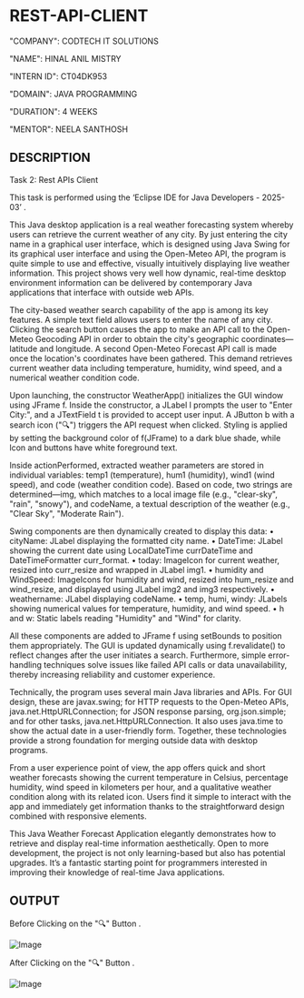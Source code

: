 # REST-API-CLIENT

"COMPANY": CODTECH IT SOLUTIONS

"NAME": HINAL ANIL MISTRY

"INTERN ID": CT04DK953

"DOMAIN": JAVA PROGRAMMING

"DURATION": 4 WEEKS

"MENTOR": NEELA SANTHOSH

## DESCRIPTION ##

Task 2: Rest APIs Client

This task is performed using the ‘Eclipse IDE for Java Developers - 2025-03’ .

This Java desktop application is a real weather forecasting system whereby users can retrieve the current weather of any city. By just entering the city name in a graphical user interface, which is designed using Java Swing for its graphical user interface and using the Open-Meteo API, the program is quite simple to use and effective, visually intuitively displaying live weather information. This project shows very well how dynamic, real-time desktop environment information can be delivered by contemporary Java applications that interface with outside web APIs.

The city-based weather search capability of the app is among its key features. A simple text field allows users to enter the name of any city. Clicking the search button causes the app to make an API call to the Open-Meteo Geocoding API in order to obtain the city's geographic coordinates—latitude and longitude. A second Open-Meteo Forecast API call is made once the location's coordinates have been gathered. This demand retrieves current weather data including temperature, humidity, wind speed, and a numerical weather condition code.

Upon launching, the constructor WeatherApp() initializes the GUI window using JFrame f. Inside the constructor, a JLabel l prompts the user to "Enter City:", and a JTextField t is provided to accept user input. A JButton b with a search icon ("🔍") triggers the API request when clicked. Styling is applied by setting the background color of f(JFrame) to a dark blue shade, while lcon and buttons have white foreground text.

Inside actionPerformed, extracted weather parameters are stored in individual variables: temp1 (temperature), hum1 (humidity), wind1 (wind speed), and code (weather condition code). Based on code, two strings are determined—img, which matches to a local image file (e.g., "clear-sky", "rain", "snowy"), and codeName, a textual description of the weather (e.g., "Clear Sky", "Moderate Rain").

Swing components are then dynamically created to display this data:
•	cityName: JLabel displaying the formatted city name.
•	DateTime: JLabel showing the current date using LocalDateTime currDateTime and DateTimeFormatter curr_format.
•	today: ImageIcon for current weather, resized into curr_resize and wrapped in JLabel img1.
•	humidity and WindSpeed: ImageIcons for humidity and wind, resized into hum_resize and wind_resize, and displayed using JLabel img2 and img3 respectively.
•	weathername: JLabel displaying codeName.
•	temp, humi, windy: JLabels showing numerical values for temperature, humidity, and wind speed.
•	h and w: Static labels reading "Humidity" and "Wind" for clarity.

All these components are added to JFrame f using setBounds to position them appropriately. The GUI is updated dynamically using f.revalidate() to reflect changes after the user initiates a search. Furthermore, simple error-handling techniques solve issues like failed API calls or data unavailability, thereby increasing reliability and customer experience.

Technically, the program uses several main Java libraries and APIs. For GUI design, these are javax.swing; for HTTP requests to the Open-Meteo APIs, java.net.HttpURLConnection; for JSON response parsing, org.json.simple; and for other tasks, java.net.HttpURLConnection. It also uses java.time to show the actual date in a user-friendly form. Together, these technologies provide a strong foundation for merging outside data with desktop programs.
	
From a user experience point of view, the app offers quick and short weather forecasts showing the current temperature in Celsius, percentage humidity, wind speed in kilometers per hour, and a qualitative weather condition along with its related icon. Users find it simple to interact with the app and immediately get information thanks to the straightforward design combined with responsive elements.

This Java Weather Forecast Application  elegantly demonstrates how to retrieve and display real-time information aesthetically. Open to more development, the project is not only learning-based but also has potential upgrades. It’s a fantastic starting point for programmers interested in improving their knowledge of real-time Java applications.

## OUTPUT ##
Before Clicking on the "🔍" Button .

![Image](https://github.com/user-attachments/assets/68119209-a192-4e5e-8d95-333619b87a3a)

After Clicking on the "🔍" Button .

![Image](https://github.com/user-attachments/assets/36eb2400-e562-41ae-be03-81a5d6996efd)
